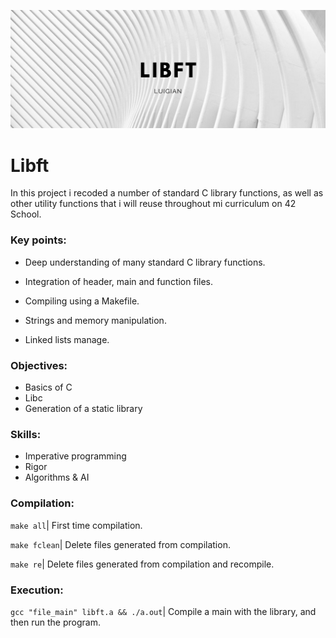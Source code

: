 ![](resources/images/libft_banner.png)

# Libft

In this project i recoded a number of standard C library functions, as well as other utility functions that i will reuse throughout mi curriculum on 42 School.

### Key points:

* Deep understanding of many standard C library functions.

* Integration of header, main and function files.

* Compiling using a Makefile.

* Strings and memory manipulation.

* Linked lists manage.

### Objectives:

* Basics of C 
* Libc 
* Generation of a static library 

### Skills:

* Imperative programming 
* Rigor 
* Algorithms & AI 

### Compilation:

`make all`| First time compilation.

`make fclean`| Delete files generated from compilation.

`make re`| Delete files generated from compilation and recompile.

### Execution:

`gcc "file_main" libft.a && ./a.out`| Compile a main with the library, and then run the program.
